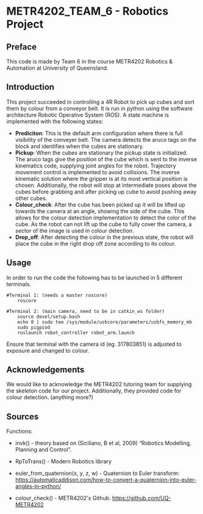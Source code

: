 # METR4202_TEAM_6 - Robotics Project

## Preface
This code is made by Team 6 in the course METR4202 Robotics & Automation at University of Queensland. 

## Introduction
This project succeeded in controlling a 4R Robot to pick up cubes and sort them by colour from a conveyor belt. It is run in python using the software architecture Robotic Operative System (ROS). A state machine is implemented with the following states:

- **Prediciton**: This is the default arm configuration where there is full visibility of the conveyer belt. The camera detects the aruco tags on the block and identifies when the cubes are stationary. 
- **Pickup**: When the cubes are stationary the pickup state is initialized. The aruco tags give the position of the cube which is sent to the inverse kinematics code, supplying joint angles for the robot. Trajectory movement control is implemented to avoid collisions. The inverse kinematic solution where the gripper is at its most vertical position is chosen. Additionally, the robot will stop at intermediate poses above the cubes before grabbing and after picking up cube to avoid pushing away other cubes. 
- **Colour_check**: After the cube has been picked up it will be lifted up towards the camera at an angle, showing the side of the cube. 
This allows for the colour detection implementation to detect the color of the cube. As the robot can not lift up the cube to fully cover the camera, a sector of the image is used in colour detection. 
- **Drop_off**: After detecting the colour in the previous state, the robot will place the cube in the right drop off zone according to its colour.

## Usage
In order to run the code the following has to be launched in 5 different terminals. 
```
#Terminal 1: (needs a master roscore)
	roscore

#Terminal 2: (main camera, need to be in catkin_ws folder)
	source devel/setup.bash
	echo 0 | sudo tee /sys/module/usbcore/parameters/usbfs_memory_mb
	sudo pigpiod
	roslaunch robot_controller robot_arm.launch
```
Ensure that terminal with the camera id (eg. 317803851) is adjusted to exposure and changed to colour.

## Acknowledgements
We would like to acknowledge the METR4202 tutoring team for supplying the skeleton code for our project. Additionally, they provided code for colour detection. (anything more?)
## Sources

Functions:
- invk() - theory based on (Siciliano, B et al, 2009) “Robotics Modelling, Planning and Control”. 

- RpToTrans() - Modern Robotics library

- euler_from_quaternion(x, y, z, w) - Quaternion to Euler transform:
https://automaticaddison.com/how-to-convert-a-quaternion-into-euler-angles-in-python/

- colour_check() - METR4202's Github. https://github.com/UQ-METR4202
